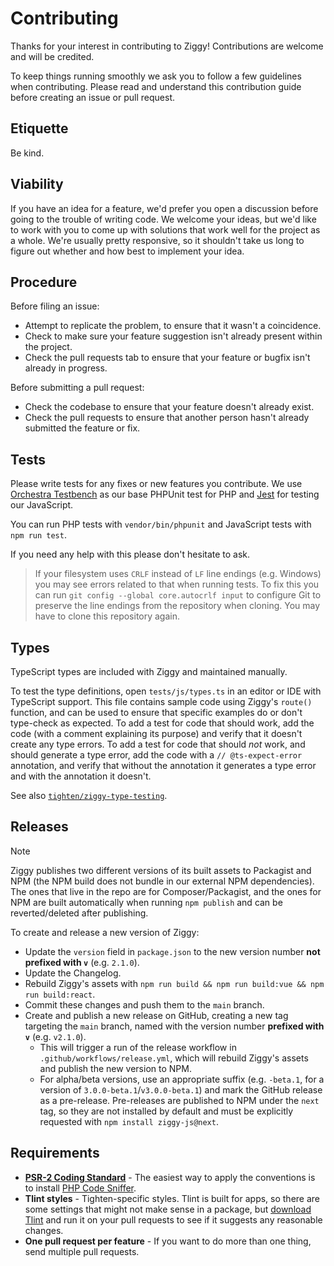 # Contributing

Thanks for your interest in contributing to Ziggy! Contributions are welcome and will be credited.

To keep things running smoothly we ask you to follow a few guidelines when contributing. Please read and understand this contribution guide before creating an issue or pull request.

## Etiquette

Be kind.

## Viability

If you have an idea for a feature, we'd prefer you open a discussion before going to the trouble of writing code. We welcome your ideas, but we'd like to work with you to come up with solutions that work well for the project as a whole. We're usually pretty responsive, so it shouldn't take us long to figure out whether and how best to implement your idea.

## Procedure

Before filing an issue:

- Attempt to replicate the problem, to ensure that it wasn't a coincidence.
- Check to make sure your feature suggestion isn't already present within the project.
- Check the pull requests tab to ensure that your feature or bugfix isn't already in progress.

Before submitting a pull request:

- Check the codebase to ensure that your feature doesn't already exist.
- Check the pull requests to ensure that another person hasn't already submitted the feature or fix.

## Tests

Please write tests for any fixes or new features you contribute. We use [Orchestra Testbench](https://github.com/orchestral/testbench) as our base PHPUnit test for PHP and [Jest](https://jestjs.io/) for testing our JavaScript.

You can run PHP tests with `vendor/bin/phpunit` and JavaScript tests with `npm run test`.

If you need any help with this please don't hesitate to ask.

> If your filesystem uses `CRLF` instead of `LF` line endings (e.g. Windows) you may see errors related to that when running tests. To fix this you can run `git config --global core.autocrlf input` to configure Git to preserve the line endings from the repository when cloning. You may have to clone this repository again.

## Types

TypeScript types are included with Ziggy and maintained manually.

To test the type definitions, open `tests/js/types.ts` in an editor or IDE with TypeScript support. This file contains sample code using Ziggy's `route()` function, and can be used to ensure that specific examples do or don't type-check as expected. To add a test for code that should work, add the code (with a comment explaining its purpose) and verify that it doesn't create any type errors. To add a test for code that should _not_ work, and should generate a type error, add the code with a `// @ts-expect-error` annotation, and verify that without the annotation it generates a type error and with the annotation it doesn't.

See also [`tighten/ziggy-type-testing`](https://github.com/tighten/ziggy-type-testing).

## Releases

> [!NOTE]
> Ziggy publishes two different versions of its built assets to Packagist and NPM (the NPM build does not bundle in our external NPM dependencies). The ones that live in the repo are for Composer/Packagist, and the ones for NPM are built automatically when running `npm publish` and can be reverted/deleted after publishing.

To create and release a new version of Ziggy:

- Update the `version` field in `package.json` to the new version number **not prefixed with `v`** (e.g. `2.1.0`).
- Update the Changelog.
- Rebuild Ziggy's assets with `npm run build && npm run build:vue && npm run build:react`.
- Commit these changes and push them to the `main` branch.
- Create and publish a new release on GitHub, creating a new tag targeting the `main` branch, named with the version number **prefixed with `v`** (e.g. `v2.1.0`).
    - This will trigger a run of the release workflow in `.github/workflows/release.yml`, which will rebuild Ziggy's assets and publish the new version to NPM.
    - For alpha/beta versions, use an appropriate suffix (e.g. `-beta.1`, for a version of `3.0.0-beta.1`/`v3.0.0-beta.1`) and mark the GitHub release as a pre-release. Pre-releases are published to NPM under the `next` tag, so they are not installed by default and must be explicitly requested with `npm install ziggy-js@next`.

## Requirements

- **[PSR-2 Coding Standard](https://github.com/php-fig/fig-standards/blob/master/accepted/PSR-2-coding-style-guide.md)** - The easiest way to apply the conventions is to install [PHP Code Sniffer](https://github.com/squizlabs/PHP_CodeSniffer).
- **Tlint styles** - Tighten-specific styles. Tlint is built for apps, so there are some settings that might not make sense in a package, but [download Tlint](https://github.com/tighten/tlint) and run it on your pull requests to see if it suggests any reasonable changes.
- **One pull request per feature** - If you want to do more than one thing, send multiple pull requests.
